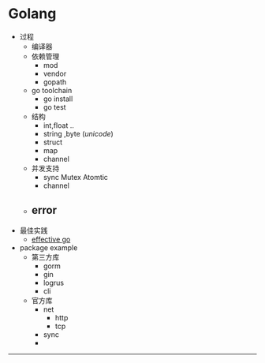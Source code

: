 # Golang

+ 过程
  - 编译器
  - 依赖管理
    - mod
    - vendor
    - gopath
  - go toolchain
    - go install
    - go test 
  + 结构
    - int,float ..
    - string ,byte (*unicode*)
    - struct
    - map
    - channel
  + 并发支持
    - sync
      Mutex
      Atomtic
    - channel
  + error 
    - 
+ 最佳实践
  + [effective go](https://golang.org/doc/effective_go)
+ package example
  + 第三方库
    - gorm
    - gin  
    - logrus
    - cli
  + 官方库
    - net
      - http
      - tcp
    - sync
    - 

---
